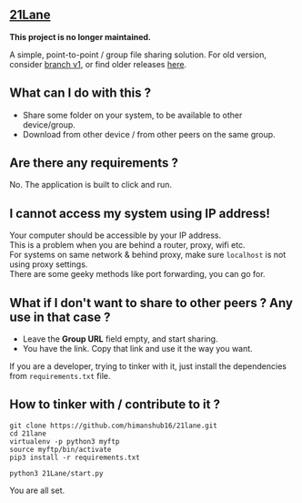 ## [21Lane](https://github.com/himanshub16/21lane/)

**This project is no longer maintained.**

A simple, point-to-point / group file sharing solution.
For old version, consider [branch v1](https://github.com/himanshub16/21lane/tree/v1), or find older releases [here](https://drive.google.com/open?id=0B7BS3b01XjwCOTlPYk00UE1IQ3c).

## What can I do with this ?
* Share some folder on your system, to be available to other device/group.
* Download from other device / from other peers on the same group.

## Are there any requirements ?
No. The application is built to click and run.

## I cannot access my system using IP address!
Your computer should be accessible by your IP address.<br> 
This is a problem when you are behind a router, proxy, wifi etc.<br>
For systems on same network & behind proxy, make sure `localhost` is not using proxy settings.<br>
There are some geeky methods like port forwarding, you can go for.

## What if I don't want to share to other peers ? Any use in that case ?
* Leave the **Group URL** field empty, and start sharing.
* You have the link. Copy that link and use it the way you want.

If you are a developer, trying to tinker with it, just install the dependencies from `requirements.txt` file.

## How to tinker with / contribute to it ?
```
git clone https://github.com/himanshub16/21lane.git 
cd 21lane 
virtualenv -p python3 myftp
source myftp/bin/activate 
pip3 install -r requirements.txt 

python3 21Lane/start.py
```
You are all set. 
